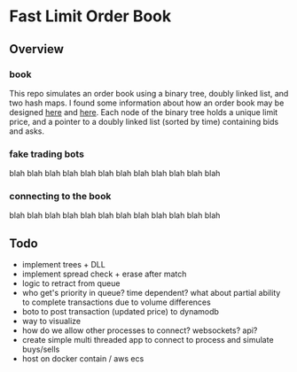 # Fast Limit Order Book

## Overview 
### book
This repo simulates an order book using a binary tree, doubly linked list, and two hash maps. I found some information about how an order book may be designed [here](https://web.archive.org/web/20110219163448/http://howtohft.wordpress.com/2011/02/15/how-to-build-a-fast-limit-order-book/) and
[here](https://quant.stackexchange.com/questions/3783/what-is-an-efficient-data-structure-to-model-order-book). Each node of the binary tree holds a unique limit price, and a pointer to a doubly linked list (sorted by time) containing bids and asks. 
### fake trading bots
blah blah blah blah blah blah blah blah blah blah blah blah 

### connecting to the book
blah blah blah blah blah blah blah blah blah blah blah blah 

## Todo 
* implement trees + DLL
* implement spread check + erase after match
* logic to retract from queue 
* who get's priority in queue? time dependent? what about partial ability to complete transactions due to volume differences 
* boto to post transaction (updated price) to dynamodb
* way to visualize
* how do we allow other processes to connect? websockets? api?
* create simple multi threaded app to connect to process and simulate buys/sells
* host on docker contain / aws ecs
